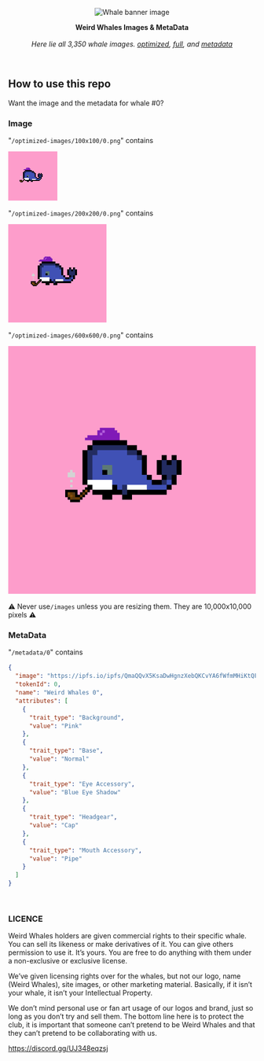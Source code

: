 <p align="center">
  <a><img src="https://lh3.googleusercontent.com/Y_V9UCc9DK8IUUE_nxHxWVsfukUhVkXgwJDw0D87chRLttypJu6fNmA8PCYvdXRXB7R9cL-WZjG3GtXh2ut8oCPo3qxEespfs4hGQhY=s800" title="Whale banner image"/></a>
</p>
<p align="center">
  <b>
    Weird Whales Images & MetaData
  </b>

  <br>
  <br><i>Here lie all 3,350 whale images. <a href="/optimized-images">optimized</a>, <a href="/images">full</a>, and <a href="/metadata">metadata</a></i>
</p>

<br/>

## How to use this repo

Want the image and the metadata for whale #0?

### Image

"`/optimized-images/100x100/0.png`" contains

![](/optimized-images/100x100/0.png)

"`/optimized-images/200x200/0.png`" contains

![](/optimized-images/200x200/0.png)

"`/optimized-images/600x600/0.png`" contains

![](/optimized-images/600x600/0.png)

⚠️ Never use`/images` unless you are resizing them. They are 10,000x10,000 pixels ⚠️

### MetaData

"`/metadata/0`" contains

```json
{
  "image": "https://ipfs.io/ipfs/QmaQQvX5KsaDwHgnzXebQKCvYA6fWfmMHiKtQF8nPC1Npm/0.png",
  "tokenId": 0,
  "name": "Weird Whales 0",
  "attributes": [
    {
      "trait_type": "Background",
      "value": "Pink"
    },
    {
      "trait_type": "Base",
      "value": "Normal"
    },
    {
      "trait_type": "Eye Accessory",
      "value": "Blue Eye Shadow"
    },
    {
      "trait_type": "Headgear",
      "value": "Cap"
    },
    {
      "trait_type": "Mouth Accessory",
      "value": "Pipe"
    }
  ]
}
```

<br/>

### LICENCE

Weird Whales holders are given commercial rights to their specific whale. You can sell its likeness or make derivatives of it. You can give others permission to use it. It’s yours. You are free to do anything with them under a non-exclusive or exclusive license.

We’ve given licensing rights over for the whales, but not our logo, name (Weird Whales), site images, or other marketing material. Basically, if it isn’t your whale, it isn’t your Intellectual Property.

We don’t mind personal use or fan art usage of our logos and brand, just so long as you don’t try and sell them. The bottom line here is to protect the club, it is important that someone can’t pretend to be Weird Whales and that they can’t pretend to be collaborating with us.

https://discord.gg/UJ348eqzsj
